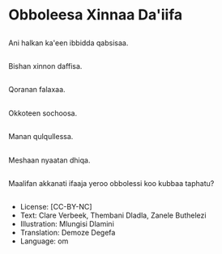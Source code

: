 # Obboleesa Xinnaa Da'iifa

##
Ani halkan ka'een ibbidda qabsisaa.

##
Bishan xinnon daffisa.

##
Qoranan falaxaa.

##
Okkoteen sochoosa.

##
Manan qulqullessa.

##
Meshaan nyaatan dhiqa.

##
Maalifan akkanati ifaaja yeroo obbolessi koo kubbaa taphatu?

##
* License: [CC-BY-NC]
* Text: Clare Verbeek, Thembani Dladla, Zanele Buthelezi
* Illustration: Mlungisi Dlamini
* Translation: Demoze Degefa 
* Language: om
